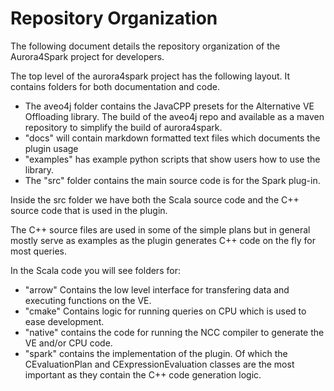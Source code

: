 # Repository Organization

The following document details the repository organization of the Aurora4Spark project for developers.

The top level of the aurora4spark project has the following layout.  It contains folders for both documentation and code.
* The aveo4j folder contains the JavaCPP presets for the Alternative VE Offloading library. The build of the aveo4j repo and available as a maven repository to simplify the build of aurora4spark. 
* "docs" will contain markdown formatted text files which documents the plugin usage
* "examples" has example python scripts that show users how to use the library.  
* The "src" folder contains the main source code is for the Spark plug-in.

Inside the src folder we have both the Scala source code and the C++ source code that is used in the plugin.

The C++ source files are used in some of the simple plans but in general mostly serve as examples as the plugin generates C++ code on the fly for most queries.

In the Scala code you will see folders for:
* "arrow" Contains the low level interface for transfering data and executing functions on the VE.
* "cmake" Contains logic for running queries on CPU which is used to ease development.
* "native" contains the code for running the NCC compiler to generate the VE and/or CPU code.
* "spark" contains the implementation of the plugin.  Of which the CEvaluationPlan and CExpressionEvaluation classes are the most important as they contain the C++ code generation logic.
